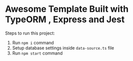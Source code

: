 # Awesome Template Built with TypeORM , Express and Jest

Steps to run this project:

1. Run `npm i` command
2. Setup database settings inside `data-source.ts` file
3. Run `npm start` command
